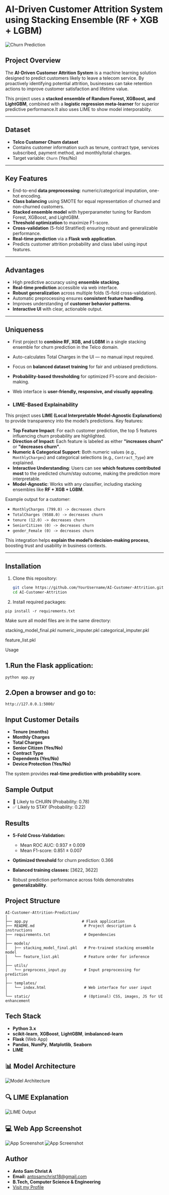 # AI-Driven Customer Attrition System using Stacking Ensemble (RF + XGB + LGBM)

![Churn Prediction](https://img.shields.io/badge/Status-Completed-green)

## **Project Overview**
The **AI-Driven Customer Attrition System** is a machine learning solution designed to predict customers likely to leave a telecom service. By proactively identifying potential attrition, businesses can take retention actions to improve customer satisfaction and lifetime value.

This project uses a **stacked ensemble of Random Forest, XGBoost, and LightGBM**, combined with a **logistic regression meta-learner** for superior predictive performance.It also uses LIME to show model interporablity.

---

## **Dataset**
- **Telco Customer Churn dataset**
- Contains customer information such as tenure, contract type, services subscribed, payment method, and monthly/total charges.
- Target variable: `Churn` (Yes/No)

---

## **Key Features**
- End-to-end **data preprocessing**: numeric/categorical imputation, one-hot encoding.
- **Class balancing** using SMOTE for equal representation of churned and non-churned customers.
- **Stacked ensemble model** with hyperparameter tuning for Random Forest, XGBoost, and LightGBM.
- **Threshold optimization** to maximize F1-score.
- **Cross-validation** (5-fold Stratified) ensuring robust and generalizable performance.
- **Real-time prediction** via a **Flask web application**.
- Predicts customer attrition probability and class label using input features.

---
## Advantages
- High predictive accuracy using **ensemble stacking**.
- **Real-time prediction** accessible via web interface.
- **Robust generalization** across multiple folds (5-fold cross-validation).
- Automatic preprocessing ensures **consistent feature handling**.
- Improves understanding of **customer behavior patterns**.
- **Interactive UI** with clear, actionable output.

---

## Uniqueness
- First project to **combine RF, XGB, and LGBM** in a single stacking ensemble for churn prediction in the Telco domain.
- Auto-calculates Total Charges in the UI — no manual input required.
- Focus on **balanced dataset training** for fair and unbiased predictions.
- **Probability-based thresholding** for optimized F1-score and decision-making.
- Web interface is **user-friendly, responsive, and visually appealing**.

- ### LIME-Based Explainability

This project uses **LIME (Local Interpretable Model-Agnostic Explanations)** to provide transparency into the model’s predictions. Key features:

- **Top Feature Impact**: For each customer prediction, the top 5 features influencing churn probability are highlighted.
- **Direction of Impact**: Each feature is labeled as either **"increases churn"** or **"decreases churn"**.
- **Numeric & Categorical Support**: Both numeric values (e.g., `MonthlyCharges`) and categorical selections (e.g., `Contract_Type`) are explained.
- **Interactive Understanding**: Users can see **which features contributed most** to the predicted churn/stay outcome, making the prediction more interpretable.
- **Model-Agnostic**: Works with any classifier, including stacking ensembles like **RF + XGB + LGBM**.

Example output for a customer:

- `MonthlyCharges (799.0) -> decreases churn`
- `TotalCharges (9588.0) -> decreases churn`
- `tenure (12.0) -> decreases churn`
- `SeniorCitizen (0) -> decreases churn`
- `gender_Female (0) -> decreases churn`

This integration helps **explain the model’s decision-making process**, boosting trust and usability in business contexts.


---

## **Installation**
1. Clone this repository:
   ```bash
   git clone https://github.com/YourUsername/AI-Customer-Attrition.git
   cd AI-Customer-Attrition
   ```
2.  Install required packages:
   ```
pip install -r requirements.txt
```
Make sure all model files are in the same directory:

stacking_model_final.pkl
numeric_imputer.pkl
categorical_imputer.pkl

feature_list.pkl

Usage

## 1.Run the Flask application:
```
python app.py
```
## 2.Open a browser and go to:
```
http://127.0.0.1:5000/
```
## Input Customer Details

- **Tenure (months)**  
- **Monthly Charges**  
- **Total Charges**  
- **Senior Citizen (Yes/No)**  
- **Contract Type**  
- **Dependents (Yes/No)**  
- **Device Protection (Yes/No)**  

The system provides **real-time prediction with probability score**.

## Sample Output
- 🚨 Likely to CHURN (Probability: 0.78)  
- ✅ Likely to STAY (Probability: 0.22)  


## Results

- **5-Fold Cross-Validation:**  
  - Mean ROC AUC: 0.937 ± 0.009  
  - Mean F1-score: 0.851 ± 0.007  

- **Optimized threshold** for churn prediction: 0.366  
- **Balanced training classes:** [3622, 3622]  
- Robust prediction performance across folds demonstrates **generalizability**.

## Project Structure
```
AI-Customer-Attrition-Prediction/
│
├── app.py                        # Flask application
├── README.md                      # Project description & instructions
├── requirements.txt               # Dependencies
│
├── models/
│   ├── stacking_model_final.pkl   # Pre-trained stacking ensemble model
│   └── feature_list.pkl           # Feature order for inference
│
├── utils/
│   └── preprocess_input.py        # Input preprocessing for prediction
│
├── templates/
│   └── index.html                 # Web interface for user input
│
└── static/                        # (Optional) CSS, images, JS for UI enhancement
```
## Tech Stack

- **Python 3.x**
- **scikit-learn**, **XGBoost**, **LightGBM**, **imbalanced-learn**
- **Flask** (Web App)
- **Pandas**, **NumPy**, **Matplotlib**, **Seaborn**
- **LIME**
## 📊 Model Architecture
![Model Architecture](images/arch.png)

## 🔍 LIME Explanation
![LIME Output](images/graph.png)

## 💻 Web App Screenshot
![App Screenshot](images/Output1.png)
![App Screenshot](images/Output2.png)

## Author
- **Anto Sam Christ A**  
- **Email:** antosamchrist18@gmail.com  
- **B.Tech, Computer Science & Engineering**  
- [Visit my Profile](https://antosamchrista.netlify.app)


